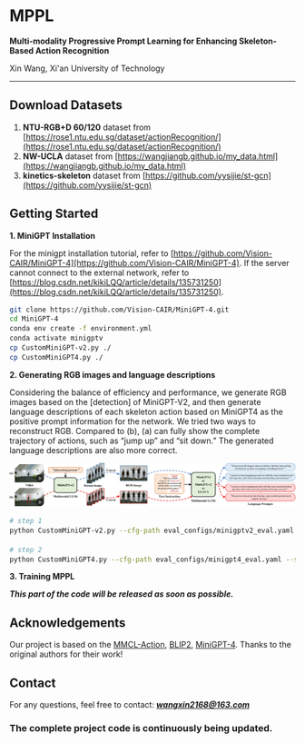 # MPPL
**Multi-modality Progressive Prompt Learning for Enhancing Skeleton-Based Action Recognition**

Xin Wang, Xi'an University of Technology

---

## Download Datasets
1. **NTU-RGB+D 60/120** dataset from [https://rose1.ntu.edu.sg/dataset/actionRecognition/](https://rose1.ntu.edu.sg/dataset/actionRecognition/)
2. **NW-UCLA** dataset from [https://wangjiangb.github.io/my_data.html](https://wangjiangb.github.io/my_data.html)
3. **kinetics-skeleton** dataset from [https://github.com/yysijie/st-gcn](https://github.com/yysijie/st-gcn)


## Getting Started
**1. MiniGPT Installation**

For the minigpt installation tutorial, refer to [https://github.com/Vision-CAIR/MiniGPT-4](https://github.com/Vision-CAIR/MiniGPT-4). If the server cannot connect to the external network, refer to [https://blog.csdn.net/kikiLQQ/article/details/135731250](https://blog.csdn.net/kikiLQQ/article/details/135731250).

```bash
git clone https://github.com/Vision-CAIR/MiniGPT-4.git
cd MiniGPT-4
conda env create -f environment.yml
conda activate minigptv
cp CustomMiniGPT-v2.py ./
cp CustomMiniGPT4.py ./
```

**2. Generating RGB images and language descriptions**

Considering the balance of efficiency and performance, we generate RGB images based on the [detection] of MiniGPT-V2, and then generate language descriptions of each skeleton action based on MiniGPT4 as the positive prompt information for the network. We tried two ways to reconstruct RGB. Compared to (b), (a) can fully show the complete trajectory of actions, such as “jump up” and “sit down.” The generated language descriptions are also more correct.

<div align="center">
<img src="https://github.com/imustwangxin/MPPL/blob/main/Images/RGB_texts.jpg"> 
</div>

```bash
# step 1
python CustomMiniGPT-v2.py --cfg-path eval_configs/minigptv2_eval.yaml --save-path "your save path for rgb images" --videos-path "your videos path" --gpu-id 0

# step 2
python CustomMiniGPT4.py --cfg-path eval_configs/minigpt4_eval.yaml --save-path "your save path for language descriptions" --images-path "your images path from step 1" --gpu-id 0
```

**3. Training MPPL**

***This part of the code will be released as soon as possible.***

## Acknowledgements

Our project is based on the [MMCL-Action](https://github.com/liujf69/MMCL-Action), [BLIP2](https://huggingface.co/docs/transformers/main/model_doc/blip-2), [MiniGPT-4](https://github.com/Vision-CAIR/MiniGPT-4). Thanks to the original authors for their work!

## Contact

For any questions, feel free to contact: ***wangxin2168@163.com***

### The complete project code is continuously being updated.
